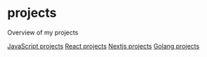 # projects
Overview of my projects

[JavaScript projects](https://github.com/MadsAkselsen/JavaScript-projects)
[React projects](https://github.com/MadsAkselsen/react-projects)
[Nextjs projects](https://github.com/MadsAkselsen/nextjs-projects)
[Golang projects](https://github.com/MadsAkselsen/Go-Projects)
